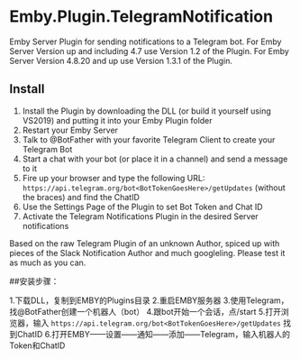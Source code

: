 # Emby.Plugin.TelegramNotification

Emby Server Plugin for sending notifications to a Telegram bot.
For Emby Server Version up and including 4.7 use Version 1.2 of the Plugin.
For Emby Server Version 4.8.20 and up use Version 1.3.1 of the Plugin.

## Install
1. Install the Plugin by downloading the DLL (or build it yourself using VS2019) and putting it into your Emby Plugin folder
2. Restart your Emby Server
3. Talk to @BotFather with your favorite Telegram Client to create your Telegram Bot
4. Start a chat with your bot (or place it in a channel) and send a message to it
5. Fire up your browser and type the following URL: `https://api.telegram.org/bot<BotTokenGoesHere>/getUpdates` 
   (without the braces) and find the ChatID 
6. Use the Settings Page of the Plugin to set Bot Token and Chat ID
7. Activate the Telegram Notifications Plugin in the desired Server notifications

Based on the raw Telegram Plugin of an unknown Author, spiced up with pieces of the Slack Notification Author and much googleling.
Please test it as much as you can. 



##安装步骤：

1.下载DLL，复制到EMBY的Plugins目录
2.重启EMBY服务器
3.使用Telegram，找@BotFather创建一个机器人（bot）
4.跟bot开始一个会话，点/start
5.打开浏览器，输入 `https://api.telegram.org/bot<BotTokenGoesHere>/getUpdates` 找到ChatID
6.打开EMBY——设置——通知——添加——Telegram，输入机器人的Token和ChatID
